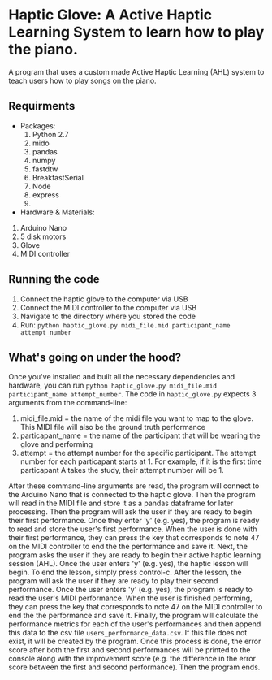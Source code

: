 # Haptic Glove: A Active Haptic Learning System to learn how to play the piano.
A program that uses a custom made Active Haptic Learning (AHL) system to teach users how to play songs on the piano.

## Requirments
- Packages:
  1. Python 2.7
  2. mido
  3. pandas
  4. numpy
  5. fastdtw
  6. BreakfastSerial
  7. Node
  8. express
  9. 
- Hardware & Materials:
 1. Arduino Nano
 2. 5 disk motors
 3. Glove
 4. MIDI controller


## Running the code
1. Connect the haptic glove to the computer via USB
2. Connect the MIDI controller to the computer via USB
3. Navigate to the directory where you stored the code
4. Run: ```python haptic_glove.py midi_file.mid participant_name attempt_number```

## What's going on under the hood?
Once you've installed and built all the necessary dependencies and hardware, you can run ```python haptic_glove.py midi_file.mid participant_name attempt_number```. The code in `haptic_glove.py` expects 3 arguments from the command-line: 
1. midi_file.mid = the name of the midi file you want to map to the glove. This MIDI file will also be the ground truth performance
2. particapant_name = the name of the participant that will be wearing the glove and performing
3. attempt = the attempt number for the specific participant. The attempt number for each particapant starts at 1. For example, if it is the first time particapant A takes the study, their attempt number will be 1. 

After these command-line arguments are read, the program will connect to the Arduino Nano that is connected to the haptic glove. Then the program will read in the MIDI file and store it as a pandas dataframe for later processing. Then the program will ask the user if they are ready to begin their first performance. Once they enter 'y' (e.g. yes), the program is ready to read and store the user's first performance. When the user is done with their first performance, they can press the key that corresponds to note 47 on the MIDI controller to end the the performance and save it. Next, the program asks the user if they are ready to begin their active haptic learning session (AHL). Once the user enters 'y' (e.g. yes), the haptic lesson will begin. To end the lesson, simply press control-c. After the lesson, the program will ask the user if they are ready to play their second performance. Once the user enters 'y' (e.g. yes), the program is ready to read the user's MIDI performance. When the user is finished performing, they can press the key that corresponds to note 47 on the MIDI controller to end the the performance and save it. Finally, the program will calculate the performance metrics for each of the user's performances and then append this data to the csv file `users_performance_data.csv`. If this file does not exist, it will be created by the program. Once this process is done, the error score after both the first and second performances will be printed to the console along with the improvement score (e.g. the difference in the error score between the first and second performance). Then the program ends. 


